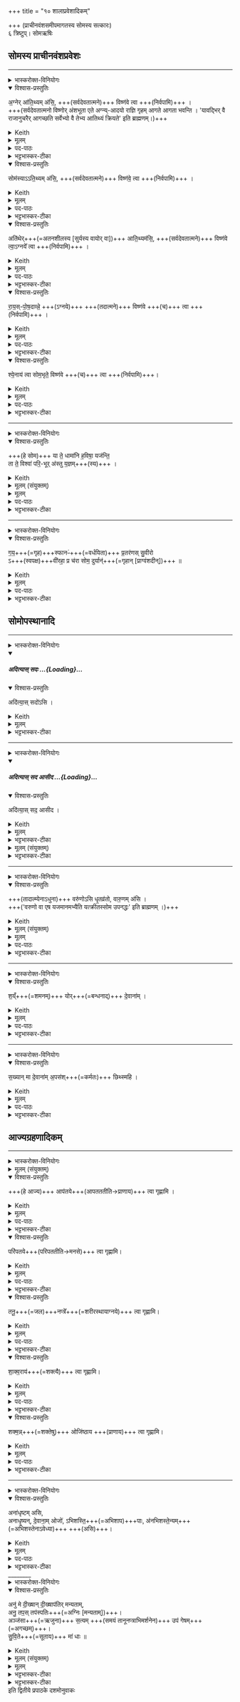 +++
title = "१० शालाप्रवेशादिकम्"

+++
(प्राचीनवंशसमीपमागतस्य सोमस्य सत्कारः)  
६ त्रिष्टुप्। सोमऋषिः

## सोमस्य प्राचीनवंशप्रवेशः

________
<details><summary>भास्करोक्त-विनियोगः</summary>

आतिथ्यं निर्वपति।।
</details>
<details open><summary>विश्वास-प्रस्तुतिः</summary>

अ॒ग्नेर् आ॑ति॒थ्यम् अ॑सि॒, +++(सर्वदेवतात्मने)+++ विष्ण॑वे त्वा +++(निर्वपामि)+++ ।  
+++(सर्वदेवतात्मनो विष्णोर् अंशभूता एते अग्न्य्-आदयो राज्ञि गृहम् आगते आगता भवन्ति । 'यावद्भिर् वै राजानुचरैर् आगच्छति सर्वेभ्यो वै तेभ्य आतिथ्यं क्रियते' इति ब्राह्मणम्।)+++

</details>
<details><summary>Keith</summary>

Thou art the hospitality of Agni. For Visnu thee!  
</details>
<details><summary>मूलम्</summary>

अ॒ग्नेरा॑ति॒थ्यम॑सि॒, विष्ण॑वे त्वा  +++(निर्वपामि)+++  ।
</details>
<details><summary>पद-पाठः</summary>

अ॒ग्नेः । आ॒ति॒थ्यम् । अ॒सि॒ । विष्ण॑वे । त्वा॒ । 
</details>

<details><summary>भट्टभास्कर-टीका</summary>

1आतिथ्यं निर्वपति - अग्नेरातिथ्यमसीत्यादिभिः ॥  
'अतिथिरभ्यतितो गृहाद्भवति' इति यास्कः । अतेरिथिन् । अतिथये इदमातिथ्यम् ॥  
'अतिथेर्ञ्यः' । अत्र सर्वदेवतात्मनो विष्णोरंशभूता एते अग्न्यादयो राज्ञि गृहमागते आगता भवन्ति । ते च केवलं निर्वपणविशेषणतयोपादीयन्ते । यथा - 'यदग्नावग्निं मथित्वा प्रहरति तेनैवाग्नय आतिथ्यं क्रियते' इति । अत्र नाग्नेर्हविषा सम्बन्धः । एवमेते अग्न्यादयो न हविर्भजन्ते, विष्णोरेव केवलस्य सर्वदेवतासमष्टिरूपस्य हविषा सम्बन्धः ।   
ननु निर्वपणमन्त्रेष्वग्न्यादयोपि प्रतीयन्ते, तत्कथं केवलं विष्णुस्स्यात् हविषस्सम्बन्धी? उच्यते - अग्न्यादिग्रहणस्योपलक्षणार्थत्वादन्येषामपि राज्ञा सहागतानामतिथीनाम्, अत्रागतानां मध्ये कौश्चिन्निर्वापः क्रियत इति । अत्र हि ब्राह्मणम् 'यावद्भिर्वै राजानुचरैरागच्छति सर्वेभ्यो वै तेभ्य आतिथ्यं क्रियते' इत्युक्त्वा 'अग्नेरातिथ्यमसि विष्णवे त्वेत्याह गायत्रिया एवैतेन करोति' इत्यदिना अग्न्यादीनामुपलक्षणभूतानां हविषा सम्बन्धो नास्तीति प्रतिपादयति । तत्राग्न्यादयस्तिस्रो देवताः विष्णुना व्यधिकरणभूता निर्दिष्टाः; अन्ये तु सामानाधिकरण्येन, आतिथ्यपदं च तयोर्मन्त्रयोर्नास्ति । तत्र वैचित्र्यकारणं मृग्यम् ।   
मन्त्रार्थस्तु - निरुप्यमाणं द्रव्यमुच्यते । अग्नेरग्न्यात्मनो विष्ण्वंशस्यातिथ्यमतिथिप्रयुक्तं निर्वाप्यं त्वमसि, तत्त्वां विष्णवे हविष्मते निर्वपामि ॥
</details>
<details open><summary>विश्वास-प्रस्तुतिः</summary>

सोम॑स्याऽऽति॒थ्यम् अ॑सि॒, +++(सर्वदेवतात्मने)+++ विष्ण॑वे॒ त्वा +++(निर्वपामि)+++  ।
</details>
<details><summary>Keith</summary>

Thou art the hospitality of Soma. For Visnu thee!
</details>
<details><summary>मूलम्</summary>

सोम॑स्याऽऽति॒थ्यम॑सि॒ विष्ण॑वे॒ त्वा  +++(निर्वपामि)+++  ।
</details>

<details><summary>पद-पाठः</summary>

सोम॑स्य । आ॒ति॒थ्यम् । अ॒सि॒ । विष्ण॑वे । त्वा॒ । 
</details>

<details><summary>भट्टभास्कर-टीका</summary>

2सोमस्य सोमलतात्मनो विष्ण्वंशस्य । शेषं समानम् ॥

- [आतिथ्यमतिथिप्रयुक्तं निर्वाप्यं त्वमसि, तत्त्वां विष्णवे हविष्मते निर्वपामि ॥]
</details>
<details open><summary>विश्वास-प्रस्तुतिः</summary>

अति॑थेर्+++(=अतनशीलस्य [सुर्यस्य वायोर् वा])+++ आति॒थ्यम॑सि॒, +++(सर्वदेवतात्मने)+++ विष्ण॑वे त्वा॒ऽग्नये᳚ त्वा +++(निर्वपामि)+++  ।
</details>
<details><summary>Keith</summary>

Thou art the hospitality of the stranger. For Visnu thee!
</details>
<details><summary>मूलम्</summary>

अति॑थेराति॒थ्यम॑सि॒, विष्ण॑वे त्वा॒ऽग्नये᳚ त्वा  +++(निर्वपामि)+++  ।
</details>
<details><summary>पद-पाठः</summary>

अति॑थेः । आ॒ति॒थ्यम् । अ॒सि॒ । विष्ण॑वे । त्वा॒ । अ॒ग्नये᳚ । त्वा॒ ।
</details>

<details><summary>भट्टभास्कर-टीका</summary>

अतिथिरतनशीलः यतस्सर्वदा गच्छति आदित्य उच्यते; वायुर्वा । समानमन्यत् ॥ [आतिथ्यमतिथिप्रयुक्तं निर्वाप्यं त्वमसि, तत्त्वां विष्णवे हविष्मते निर्वपामि ॥]
</details>
<details open><summary>विश्वास-प्रस्तुतिः</summary>

रा॒य॒स्-पो॒ष॒दाव्न्ने॒ +++(ऽग्नये)+++ +++(तदात्मने)+++ विष्ण॑वे +++(च)+++ त्वा +++(निर्वपामि)+++ ।
</details>
<details><summary>Keith</summary>

For Agni thee, giver of wealth, for Visnu thee;

</details>
<details><summary>मूलम्</summary>

रा॒य॒स्पो॒ष॒दाव्न्ने॒ विष्ण॑वे त्वा  +++(निर्वपामि)+++  ।
</details>
<details><summary>पद-पाठः</summary>

रा॒य॒स्पो॒ष॒दाव्न्न॒ इति॑ रायस्पोष-दाव्न्ने᳚ । विष्ण॑वे । त्वा॒ । 
</details>

<details><summary>भट्टभास्कर-टीका</summary>

4रायस्पोषदावा नामाग्निविशेषः, तदात्मने विष्णवे त्वां निर्वपामि । रायो धनस्य पोषो रायस्पोषः । छान्दसष्षष्ठ्या अलुक्, 'षष्ठ्याः पतिपुत्र' इति सत्वम् । तं ददातीति । 'आतो मनिन्' इति वनिप्, कृदुत्तरपदप्रकृतिस्वरत्वम् ॥ [आतिथ्यमतिथिप्रयुक्तं निर्वाप्यं त्वमसि, तत्त्वां विष्णवे हविष्मते निर्वपामि ॥]
</details>
<details open><summary>विश्वास-प्रस्तुतिः</summary>

श्ये॒नाय॑ त्वा सोम॒भृते॒ विष्ण॑वे +++(च)+++ त्वा +++(निर्वपामि)+++।
</details>
<details><summary>Keith</summary>

for the eagle, bringer of the Soma, thee, for Visnu thee!

</details>
<details><summary>मूलम्</summary>

श्ये॒नाय॑ त्वा सोम॒भृते॒ विष्ण॑वे त्वा  +++(निर्वपामि)+++ ।
</details>
<details><summary>पद-पाठः</summary>

श्ये॒नाय॑ । त्वा॒ । सो॒म॒भृत॒ इति॑ सोम-भृते᳚ । विष्ण॑वे । त्वा॒ ।  
</details>

<details><summary>भट्टभास्कर-टीका</summary>

5श्येनस्सोमभृद्देवताविशेषः । गायत्रीत्येके ॥ श्येनश्शंसनीय इत्याहुः । श्येनात्मा वा सोमं बिभर्तीति सोमभृत् । गायत्रीपक्षे सोमं हरतीति सोमभृत् । 'हृग्रहोर्भश्छन्दसि' इति भत्वम् ॥
</details>


________
<details><summary>भास्करोक्त-विनियोगः</summary>

6यजमानस्सोममादत्ते - या त इति त्रिष्टुभार्धर्चेन ॥  
7शालां प्रवेशयति - गयस्फान इति द्वितीयेनार्धर्चेन ॥
</details>
<details open><summary>विश्वास-प्रस्तुतिः</summary>

+++(हे सोम)+++ या ते॒ धामा॑नि ह॒विषा॒ यज॑न्ति॒  
ता ते॒ विश्वा॑ परि॒-भूर् अ॑स्तु य॒ज्ञम्+++(स्य)+++ ।
</details>
<details><summary>Keith</summary>

Thy powers which they honour with oblation,  
May they all envelop the sacrifice!
</details>
<details><summary>मूलम् (संयुक्तम्)</summary>

या ते॒ धामा॑नि ह॒विषा॒ यज॑न्ति॒ ता ते॒ विश्वा॑ परि॒भूर॑स्तु य॒ज्ञङ्ग॑य॒स्फानᳶ॑ प्र॒तर॑णस्सु॒वीरोऽवी॑रहा॒ प्र च॑रा सोम॒ दुर्या॒न्
</details>



<details><summary>मूलम्</summary>

या ते॒ धामा॑नि ह॒विषा॒ यज॑न्ति॒ ता ते॒ विश्वा॑ परि॒भूर॑स्तु य॒ज्ञम् ।
</details>

<details><summary>पद-पाठः</summary>

या । ते॒ । धामा॑नि । ह॒विषा᳚ । यज॑न्ति । ता । ते॒ । विश्वा᳚ । प॒रि॒भूरिति॑ परि-भूः । अ॒स्तु॒ । य॒ज्ञम् । 
</details>
<details><summary>भट्टभास्कर-टीका</summary>

6यजमानस्सोममादत्ते - या त इति त्रिष्टुभार्धर्चेन ॥  
हे सोम या यानि तव धामानि स्थानानि नामानि जन्मानि वा हविषा यजन्ति ता तानि विश्वान्यपि धामानि परिभूः परितो भावयिता रक्षिता अस्तु । कः? भवान् । यद्वा - पुरुषव्यत्ययः एधीत्यर्थः । यज्ञं चं परिभूरस्तु । 'ततोन्यत्रापि दृश्यते' इति द्वितीया । तसिप्रत्ययान्तो वा । तत्र 'अभितः परितस्समयानिकषाहाप्रतियोगेष्वपि दृश्यते' इति द्वितीया । यद्वा - लक्षणे परेः कर्मप्रवचनीयसंज्ञा । 'कर्मप्रवचनीयानां प्रतिषेधः' इत्येतद्बाधित्वा व्यत्ययेन समासः ॥
</details>


________
<details><summary>भास्करोक्त-विनियोगः</summary>

शालां प्रवेशयति।
</details>
<details open><summary>विश्वास-प्रस्तुतिः</summary>

ग॒य॒+++(=गृह)+++स्फानᳶ॑+++(=वर्धयिता)+++ प्र॒तर॑णस् सु॒वीरो  
ऽ+++(स्वपक्ष)+++वी॑रहा॒ प्र च॑रा सोम॒ दुर्यान्॑+++(=गृहान् [प्राग्वंशदीन्])+++ ॥
</details>
<details><summary>Keith</summary>

Giver of wealth, impeller, rich in heroes,  
Slaying not heroes, O Soma, enter the dwellings.  
</details>
<details><summary>मूलम्</summary>

ग॒य॒स्फानᳶ॑ प्र॒तर॑णस्सु॒वीरोऽवी॑रहा॒ प्र च॑रा सोम॒ दुर्यान्॑ ॥
</details>

<details><summary>पद-पाठः</summary>

ग॒य॒स्फान॒ इति॑ गय-स्फानः॑ । प्र॒तर॑ण॒ इति॑ प्र-तर॑णः । सु॒वीर॒ इति॑ सु-वीरः॑ । अवी॑र॒हेत्यवी॑र-हा॒ । प्रेति॑ । च॒र॒ । सो॒म॒ । दुर्यान्॑ । 
</details>

<details><summary>भट्टभास्कर-टीका</summary>

7शालां प्रवेशयति - गयस्फान इति द्वितीयेनार्धर्चेन ॥  
गय इति गृहनाम । गयानां गृहाणां स्फायिता वर्धयिता गयस्फानः । ओ स्फयी वृद्धौ 'कृत्यल्युटो बहुलम्' इति कर्तरि ल्युट्, धातोरन्त्यलोपश्छान्दसः । आकारान्तं धात्वन्तरं वा द्रष्टव्यम् । प्रतरणः प्रकर्षेण दुर्गेभ्यस्तारयिता । सुवीरश्शोभनैः पुत्रपौत्रादिभिरस्मदीयैस्तद्वान् । 'वीरवीर्यौ च' इत्युत्तरपदाद्युदात्तत्वम् । अवीरहा कस्यचिदप्यस्मदीयस्य पुत्रपौत्रादेरहन्ता सर्वदा प्रसन्न एव सन्, हे सोम दुर्यान् प्राग्वंशदीन् गृहान् प्रचर प्रकर्षेण प्रविश्य चर ॥
</details>



##  सोमोपस्थानादि
________
<details><summary>भास्करोक्त-विनियोगः</summary>

नीडे कृष्णाजिनम् आस्तृणाति।
</details>
<div class="js_include" includetitle="false" newlevelforh1="5" unfilled url="/vedAH_yajuH/taittirIyam/sArasvata-vibhAgaH/saMhitA/yajuH/sarva-prastutiH/1/2_somayAgArambhaH/08_anasi_sthApanam/adityAs_sadaH.md">
<details open><summary><h5>अदित्यास् सदः ...{Loading}...</h5></summary>
<details open><summary>विश्वास-प्रस्तुतिः</summary>

अदि॑त्या॒स् सदो॑ऽसि ।
</details>
<details><summary>Keith</summary>

Thou art the seat of Aditi.
</details>
<details><summary>मूलम्</summary>

अदि॑त्या॒स्सदो॑ऽसि ।
</details>
<details><summary>भट्टभास्कर-टीका</summary>

3नीडे कृष्णाजिनमास्तृणाति - अदित्या इति ॥ अदित्याः देवमातुः सदः सदनं लोकलक्षणं त्वमसि ॥
</details>
</details>
</div>  


________
<details><summary>भास्करोक्त-विनियोगः</summary>

तस्मिन् सोमं निदधाति।
</details>
<div class="js_include" includetitle="false" newlevelforh1="5" unfilled url="/vedAH_yajuH/taittirIyam/sArasvata-vibhAgaH/saMhitA/yajuH/sarva-prastutiH/1/2_somayAgArambhaH/08_anasi_sthApanam/adityAs_sada_AsIda.md">
<details open><summary><h5>अदित्यास् सद आसीद ...{Loading}...</h5></summary>
<details open><summary>विश्वास-प्रस्तुतिः</summary>

अदि॑त्या॒स् सद॒ आसीद ।
</details>
<details><summary>Keith</summary>

Sit on the seat of Aditi.
</details>
<details><summary>मूलम्</summary>

अदि॑त्या॒स्सद॒ आसीद ।
</details>
<details><summary>भट्टभास्कर-टीका</summary>

4तस्मिन्सोमं निदधाति - अदित्या इति ॥ अदित्यास्सदः सदन स्थानीयमेतत् कृष्णाजिनमासीद उपविश अस्मिन् ॥
</details>
</details>
</div>
<details><summary>मूलम् (संयुक्तम्)</summary>

－अदि॑त्या॒स्सदो॒ऽस्यदि॑त्या॒स्सद॒ आ [18]सी॒द
</details>
<details><summary>भट्टभास्कर-टीका</summary>

8-9कृष्णाजिनस्तरणसोमस्थापनमन्त्रौ व्याख्यातौ-अदित्यास्सद इति ॥
</details>

________
<details><summary>भास्करोक्त-विनियोगः</summary>

सोमम् उपतिष्ठते।।
</details>
<details open><summary>विश्वास-प्रस्तुतिः</summary>

+++(तादात्म्येनाऽधुना)+++ वरु॑णोऽसि धृ॒तव्र॑तो, वारु॒णम् अ॑सि ।  
+++('वरुणो वा एष यजमानमभ्यैति यत्क्रीतस्सोम उपनद्धः' इति ब्राह्मणम् ।)+++
</details>
<details><summary>Keith</summary>

Thou art Varuna who guardeth law; thou art of Varuna.
</details>
<details><summary>मूलम् (संयुक्तम्)</summary>

वरु॑णोऽसि धृ॒तव्र॑तो वारु॒णम॑सि श॒य्ँयोर्दे॒वानाꣳ॑ स॒ख्यान्मा दे॒वाना॑म॒पस॑श्छिथ्स्म॒ह्याप॑तये त्वा गृह्णामि
</details>
<details><summary>मूलम्</summary>

वरु॑णोऽसि धृ॒तव्र॑तो, वारु॒णम॑सि ।
</details>
<details><summary>पद-पाठः</summary>

वरु॑णः । अ॒सि॒ । धृ॒तव्र॑त॒ इति॑ धृ॒त-व्र॒तः॒ ।   
वा॒रु॒णम् । अ॒सि॒ ।
</details>

<details><summary>भट्टभास्कर-टीका</summary>

10सोममुपतिष्ठते - वरुणोसीति गायत्र्यैकपदया यजुरन्तया ॥ हे सोम वरुणस्त्वमसि वरणीयत्वात् । वृतत्वाद्वा; वाससा आच्छादितत्वात् । 'वरुणो वा एष यजमानमभ्यैति यत्क्रीतस्सोम उपनद्धः' इति ब्राह्मणम् । धृतव्रतः धृतकर्मा धारणत्वात्कर्मणाम् । वारुणं वरुणस्य तव यत्स्वभूतां द्रव्यमिति सर्वं त्वमेव त्वदधीनत्वात् ॥
</details>

________
<details><summary>भास्करोक्त-विनियोगः</summary>

वंशे बध्नाति।
</details>
<details open><summary>विश्वास-प्रस्तुतिः</summary>

श॒य्ँ+++(=शमनम्)+++ योर्+++(=बन्धनाद्)+++ दे॒वाना॑म् ।
</details>
<details><summary>Keith</summary>

Be prosperity ours from our friendship with the gods.
</details>
<details><summary>मूलम्</summary>

श॒य्ँयोर्दे॒वाना॑म्  +++(भव)+++ ।
</details>
<details><summary>पद-पाठः</summary>

शँ॒य्योरिति॑ शं-योः । दे॒वाना᳚म् । 
</details>

<details><summary>भट्टभास्कर-टीका</summary>

11वंशे बध्नाति - शंयोरिति ॥ शं च योश्च देवानां भव । समाहारद्वन्द्वः, छान्दसं पुल्लिङ्गत्वम् । विद्यमानानां रोगादीनां शामनं शम् । आगामिनां यावनं पृथक्करणं उत्पत्तिनिरोधः योः । उभयत्रापि शाम्यतेर्यौतेश्च विच् ॥
</details>


________
<details><summary>भास्करोक्त-विनियोगः</summary>

सोमस्य पादौ प्रक्षालयति।
</details>
<details open><summary>विश्वास-प्रस्तुतिः</summary>

स॒ख्यान् मा दे॒वाना॑म् अ॒पस॑श्+++(=कर्मतः)+++ छिथ्स्महि ।
</details>
<details><summary>Keith</summary>

May we be not severed from our service of the gods.
</details>
<details><summary>मूलम्</summary>

स॒ख्यान्मा दे॒वाना॑म॒पस॑श्छिथ्स्महि ।
</details>
<details><summary>पद-पाठः</summary>

स॒ख्यात् । मा । दे॒वाना᳚म् । अ॒पसः॑ । छि॒थ्स्म॒हि॒ ।
</details>

<details><summary>भट्टभास्कर-टीका</summary>

12सोमस्य पादौ प्रक्षालयति - सख्यान्मा देवानामिति ॥ देवानां सम्बन्धि यत् अपः कर्म ततः सख्याच्च तत एव हेतोः मा छिथ्स्महि विच्छिन्ना मा भूम । 'सख्युर्यः' ॥
</details>


## आज्यग्रहणादिकम्
________
<details><summary>भास्करोक्त-विनियोगः</summary>

तानूनप्त्रम् आज्यं गृह्णाति, यत् सर्वैः स्प्रक्ष्यत ऋत्विग्भिः। अयम् एक-कार्यानुवृत्त्य्-अर्थं समयः क्रियते तेषु।।
</details>
<details><summary>मूलम् (संयुक्तम्)</summary>

आप॑तये त्वा गृह्णामि॒ परि॑पतये त्वा गृह्णामि॒ तनू॒नप्त्रे᳚ त्वा गृह्णामि शाक्व॒राय॑ त्वा गृह्णामि॒ शक्म॒न्नोजि॑ष्ठाय त्वा गृह्णा॒मि
</details>
<details open><summary>विश्वास-प्रस्तुतिः</summary>

+++(हे आज्य)+++ आप॑तये+++(आपतततीति→प्राणाय)+++ त्वा गृह्णामि ।
</details>
<details><summary>Keith</summary>

For him who rushes on I seize thee;
</details>
<details><summary>मूलम्</summary>

आप॑तये त्वा गृह्णामि ।
</details>
<details><summary>पद-पाठः</summary>

आप॑तय॒ इत्या-प॒त॒ये॒ । त्वा॒ । गृ॒ह्णा॒मि॒ । 
</details>

<details><summary>भट्टभास्कर-टीका</summary>

13तानूनप्त्रं गृह्णाति - आपतय इति ॥ आवृत्त्या आभिमुख्येन वा पतति पातीति वा आपतिः प्राणः । 'प्राणो वा आपतिः' इति च ब्राह्मणम् । अव्ययपूर्वपदप्रकृतिस्वरत्वम् । तस्मै तदविनाशाय त्वां गह्णामि ध्रुवातः स्रुवेण गृह्णामि ॥
</details>
<details open><summary>विश्वास-प्रस्तुतिः</summary>

परि॑पतये+++(परिपततीति→मनसे)+++ त्वा गृह्णामि।
</details>
<details><summary>Keith</summary>

for him who rushes around I seize thee;
</details>
<details><summary>मूलम्</summary>

परि॑पतये त्वा गृह्णामि।
</details>
<details><summary>पद-पाठः</summary>

परि॑पतय॒ इति॒ परि॑-प॒त॒ये॒ । त्वा॒ । गृ॒ह्णा॒मि॒ । 
</details>

<details><summary>भट्टभास्कर-टीका</summary>

14हे आज्य परितः सवर्तः पाति पततीति वा परिपतिः मनः । पातेर्डतिः । पतेः 'इन् सर्वधातुभ्यः' इति इन् । 'मनो वै परिपतिः' इति च ब्राह्मणम् । तस्मै त्वां गृह्णामि ॥
</details>
<details open><summary>विश्वास-प्रस्तुतिः</summary>

तनू॒+++(=जल)+++नप्त्रे᳚+++(=शरीरस्थायाग्नये)+++ त्वा गृह्णामि।
</details>
<details><summary>Keith</summary>

for Tanunapat I seize thee;
</details>
<details><summary>मूलम्</summary>

तनू॒नप्त्रे᳚ त्वा गृह्णामि।
</details>
<details><summary>पद-पाठः</summary>

तनू॒नप्त्र॒ इति॒ तनू᳚-नप्त्रे᳚ । त्वा॒ । गृ॒ह्णा॒मि॒ । 
</details>

<details><summary>भट्टभास्कर-टीका</summary>

15तनूनामपां नप्ता चतुर्थः तनूनप्ता अग्निः शरीरस्थः । तस्मै गृह्णामि । वनस्पत्यादित्वात्पूर्वोत्तरपदयोः युगापत्प्रकृतिस्वरत्वम् ॥
</details>
<details open><summary>विश्वास-प्रस्तुतिः</summary>

शा॒क्व॒राय॑+++(=शक्त्यै)+++ त्वा गृह्णामि।
</details>
<details><summary>Keith</summary>

for the mighty I seize thee;
</details>
<details><summary>मूलम्</summary>

शा॒क्व॒राय॑ त्वा गृह्णामि।
</details>
<details><summary>पद-पाठः</summary>

शा॒क्व॒राय॑ । त्वा॒ । गृ॒ह्णा॒मि॒ । 
</details>

<details><summary>भट्टभास्कर-टीका</summary>

16शाक्वराय शक्त्यै । शकनशीलः शक्वरः तस्य भावश्शाक्वरं शक्तिरेव । 'शक्त्यै हि ते तास्समवाद्यन्त' इति च ब्राह्मणम् । तस्मै गृह्णामि ॥
</details>
<details open><summary>विश्वास-प्रस्तुतिः</summary>

शक्म॒न्न्+++(=शक्तेषु)+++ ओजि॑ष्ठाय +++(प्राणाय)+++ त्वा गृह्णामि।
</details>
<details><summary>Keith</summary>

for the mightiest in strength I seize thee.
</details>
<details><summary>मूलम्</summary>

शक्म॒न्नोजि॑ष्ठाय त्वा गृह्णामि।
</details>
<details><summary>पद-पाठः</summary>

शक्मन्न्॑ । ओजि॑ष्ठाय । त्वा॒ । गृ॒ह्णा॒मि॒ । 
</details>

<details><summary>भट्टभास्कर-टीका</summary>

17शक्मन्न् शक्मेषु जातावेकवचनम् । शकेर्मनिन्, 'सुपां सुलुक्' इति ङेर्लुक्, 'न ङिसम्बुद्ध्योः' इति नलोपप्रतिषेधः । शक्तानां मध्ये ओजिष्ठाय अतिशयेन बलवते प्राणाय त्वां गृह्णामि । ओजस्विशब्दादिष्ठनि 'विन्मतोर्लुक्', 'टेः' इति टिलोपः । अयमेककार्यानुवृत्त्यर्थं समयः क्रियते । यद्येवं समयो न क्रियेत तदा परस्पराभिप्रायेणा द्रोहेण विप्रतिपद्यमाना यागं न कुर्युः । अतस्तन्मा भूदिति तानूनप्त्रं गृह्यते ॥
</details>

________
<details><summary>भास्करोक्त-विनियोगः</summary>

अव-मृशाति।।
</details>
<details open><summary>विश्वास-प्रस्तुतिः</summary>

अना॑धृष्टम् असि,   
अनाधृ॒ष्यन्, दे॒वाना॒म् ओजो॑, ऽभिशस्ति॒+++(=अभिशाप)+++पाः, अ॑नभिशस्ते॒न्यम्+++(=अभिशस्तेनाऽवेध्या)+++ +++(असि)+++।
</details>


<details><summary>Keith</summary>

Thou art unapproached,  
the unapproachable might of the gods, guarding from imprecations, impervious to imprecations.
</details>

<details><summary>मूलम्</summary>

अना॑धृष्टमसि,  अनाधृ॒ष्यम्  +++(असि)+++  दे॒वाना॒मोजोऽभिशस्ति॒पा अ॑नभिशस्ते॒ऽन्यम् ।
</details>
<details><summary>पद-पाठः</summary>

अना॑धृष्ट॒मित्यना᳚-धृ॒ष्ट॒म्॒ । अ॒सि॒ ।  
अ॒ना॒धृ॒ष्यमित्य॑ना-धृ॒ष्यम् ।  
दे॒वाना᳚म् । ओजः॑ ।   
अ॒भि॒श॒स्ति॒पा इत्य॑भिशस्ति-पाः ।   अ॒न॒भि॒श॒स्ते॒न्यम् इत्य् अ॑नभि-श॒स्ते॒न्यम् । 
</details>

<details><summary>भट्टभास्कर-टीका</summary>

18अवमृशाति - अनाधृष्टमसीति ॥ आज्यमुच्यते । अनाधृष्टं केनचिदप्यनभिमूतमसि ।  
अनाधृष्यं केनचिदप्यभिभवितुमशक्यं चासि । 'ऋदुपधाच्चाकॢपिचृतेः' इति क्यप्, 'ययतोश्चातदर्थे' इत्युत्तरपदान्तोदात्तत्वम् ।   
देवानामोजो बलं चासि । त्वया हि देवा ऋत्विजो बलवन्तो यजन्ते । यद्वा - त्व्या हि देवा इन्द्रादयो बलवन्तो भवन्ति ।  
अभिशस्तिपाः अभिशस्तिरभिशंसनमभिशापः अतस्त्वं पासि । विचि लिङ्गव्यत्ययः ।

अनभिशस्तेन्यं अनभिशंसनीयं केनचिदपि नाभिशंस्यते न दूष्यत इत्यर्थः । एन्यप्रत्ययस्तुडागमश्च उत्तरपदान्तोदात्तत्वं च छन्दसि । [यद्वा?] अभिशस्तेन योगं नार्हति इत्यनभिशस्तेन्यम् । 'छन्दसि च' इति यः, विभक्तेर्लुगभावश्छान्दसः, योगं नार्हतीत्यर्थे तद्धतिः, 'ययतोश्चातदर्थे' इत्युत्तरपदान्तोदात्तत्वम् । यद्वा - अभिशंसनं अभिशस्तं तन्नार्हतीति एन्यप्रत्ययश्छान्दसः 'नञो गुणप्रतिषेधे' इत्युत्तरपदान्तोदात्तत्वम् । ईदृशं त्वमसीत्याज्यस्तुतिः ॥
</details>
________
<details><summary>भास्करोक्त-विनियोगः</summary>

यजमानं वाचयति।।
</details>
<details open><summary>विश्वास-प्रस्तुतिः</summary>

अनु॑ मे दी॒ख्षान् दी॒ख्षाप॑तिर् मन्यताम्,  
अनु॒ तप॒स् तप॑स्पतिः+++(=अग्निः [मन्यताम्])+++।  
अञ्ज॑सा+++(=ऋजुना)+++ स॒त्यम् +++(समयं तानूनप्त्राभिमर्शनेन)+++ उप॑ गेषम्+++(=अगच्छम्)+++।  
सु॒वि॒ते+++(=सूताय)+++ मा॑ धाः ॥
</details>
<details><summary>Keith</summary>

May the lord of consecration approve my consecration,  
the lord of penance my penance.  
Speedily may I attain truth.  
Place me in good fortune.

</details>
<details><summary>मूलम् (संयुक्तम्)</summary>

－ अनु॑ मे दी॒ख्षान्दी॒ख्षाप॑तिर्मन्यता॒मनु॒ तप॒स्तप॑स्पति॒रञ्ज॑सा स॒त्यमुप॑ गेषꣳ सुवि॒ते मा॑ धाः ॥ [19]
</details>
<details><summary>मूलम्</summary>

अनु॑ मे दी॒ख्षान्दी॒ख्षाप॑तिर्मन्यताम् ।  
अनु॒ तप॒स्तप॑स्पतिः  +++(मन्यताम्)+++ ।

अञ्ज॑सा स॒त्यमुप॑ गेषम् ।   
सु॒वि॒ते मा॑ धाः ॥


</details>
<details><summary>भट्टभास्कर-टीका</summary>

अन्विति॑ । मे॒ । दी॒ख्षाम् । दी॒ख्षाप॑ति॒रिति॑ दी॒ख्षा-प॒तिः॒ । म॒न्य॒ता॒म्॒ ।   
अन्विति॑ । तपः॑ । तप॑स्पति॒रिति॒ तपः॑-प॒तिः॒ ।   
अञ्ज॑सा । स॒त्यम् । उपेति॑ । गे॒ष॒म्॒ ।   
सु॒वि॒ते । मा॒ । धाः॒ ॥ [19]  
</details>

<details><summary>भट्टभास्कर-टीका</summary>

19यजमानं वाचयति - अन्विति ॥ दीक्षापतिर्विष्णुस्स मम दीक्षामनुमन्यतां अनुजानातु । 'पत्यावैश्वर्ये' इति पूर्वपदप्रकृतिस्वरत्वम् । तपः उपसत् तस्य पतिस्तपस्पतिरग्निः । सोपि मम तपोनुमन्यताम् ।

अञ्जसा ऋजुना आशास्येन सत्यं समयं तानूनप्त्राभिमर्शनेन उपगेषं उपसम्प्राप्तोस्मि ।

अत एतद्विज्ञाय मां सुविते धाः धेहि स्थापय हे आज्य सुविते सूतौ अपत्ये मां धेहि अपत्यवन्तं मां कुरु । छान्दस इडागमः ।   
यद्वा - सुविते । स्विते सुष्ठुप्राप्ते अस्मत्प्राप्ते अस्मत्पूर्वचरिते यज्ञे वा मां धेहि । स्थाने वा सुखवति अस्मर्त्पूवेरिते मां स्थापय । 'तन्वादीनां । बहुळं छन्दसि' इत्युवङादेशः, 'सूपमानात्क्तः' इत्युत्तरपदान्तोदात्तत्वम् ।   
अन्य आहुः - अञ्जसा ऋजुना यथाशस्त्रीयेण सत्यं सति साधु परानिन्दात्मकं वस्तु उपगेषं उपगतो भूयासम् । तदर्थमामन्त्रिते श्रेयोर्थिभिस्सुष्ठु सेविते सुष्ठु ज्ञाते वा पथि मां ज्ञा[स्था]पयतेति । अस्मिन्पक्षे इणो गादेशश्छान्दसः, आशिषि लिङ्, 'लिङ्याशिष्यङ्', 'आतो लोपः', यासुट्, 'अतो येयः', आर्धधातुकत्वात्सलोपाभावः, बहुळवचनाद्यलोपः ।   
पूर्वस्मिन् पक्षे लुङि 'इणो गा लुङि' इति गादेशः, छान्दसः इत्वं विकारः, व्यत्ययेन 'गातिस्था' इति न प्रवर्तते, 'बहुळं छन्दस्यमाङ्योगेपि' इत्यडभावः ॥

</details>
इति द्वितीये प्रपाठके दशमोनुवाकः  
